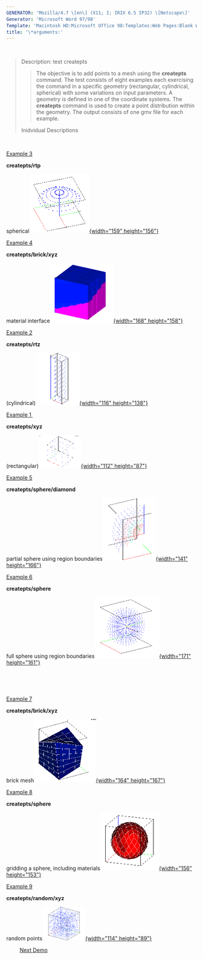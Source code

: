 ```yaml
---
GENERATOR: 'Mozilla/4.7 \[en\] (X11; I; IRIX 6.5 IP32) \[Netscape\]'
Generator: 'Microsoft Word 97/98'
Template: 'Macintosh HD:Microsoft Office 98:Templates:Web Pages:Blank Web Page'
title: '\*arguments:'
---
```


 

> Description: test createpts
>
> > The objective is to add points to a mesh using the **createpts**
> > command.
> > The test consists of eight examples each exercising the command in a
> > specific geometry (rectangular, cylindrical, spherical) with some
> > variations on input parameters. A geometry is defined in one of the
> > coordinate systems. The **createpts** command is used to create a
> > point distribution within the geometry. The output consists of one
> > gmv file for each example.
>
> Inidvidual Descriptions

 

[Example 3](description3_rtp.html)

**createpts/rtp**

spherical[![](image/image3tn.gif){width="159"
height="156"}](description3_rtp.html)

[Example 4](description4_brick.html)

**createpts/brick/xyz**

material interface[![](image/image4tn.gif){width="168"
height="158"}](description4_brick.html)

[Example 2](description2_rtz.html)

**createpts/rtz**

(cylindrical)[![](image/image2tn.gif){width="116"
height="138"}](description2_rtz.html)

[Example 1 ](description1_xyz.html)

**createpts/xyz**

(rectangular)[![](image/image1tn.gif){width="112"
height="87"}](description1_xyz.html)

[Example 5](description5_sphere.html)

**createpts/sphere/diamond**

partial sphere using region
boundaries[![](image/image5tn.gif){width="141"
height="166"}](description5_sphere.html)

[Example 6](description6_sphereB.html)

**createpts/sphere**

full sphere using region boundaries[![](image/image6tn.gif){width="171"
height="161"}](description6_sphereB.html)

\
 \
 

[Example 7](description7_brickB.html)

**createpts/brick/xyz**

brick mesh[![](image/image7tn.gif){width="164"
height="167"}](description7_brickB.html)

[Example 8](description8_sphereC.html)

**createpts/sphere**

gridding a sphere, including
materials[![](image/image8tn.gif){width="156"
height="153"}](description8_sphereC.html)

[Example 9](description9_random.html)

**createpts/random/xyz**

random points[![](image/random_tn.gif){width="114"
height="89"}](description9_random.html)

         [Next Demo](../../../demos%0A/hextotet/html/main_hextet1.html)
